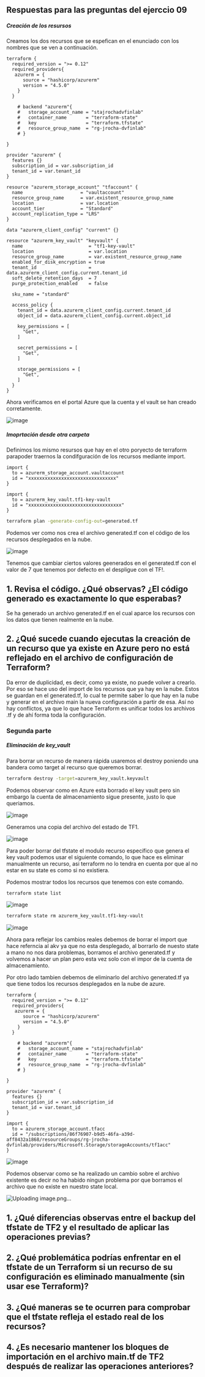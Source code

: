 ## Respuestas para las preguntas del ejerccio 09

##### Creación de los resursos

Creamos los dos recursos que se espefican en el enunciado con los nombres que se ven a continuación.


```hcl
terraform {
  required_version = ">= 0.12"
  required_providers{
   azurerm = {
      source = "hashicorp/azurerm"
      version = "4.5.0"
    }
  }
  
    # backend "azurerm"{
    #   storage_account_name = "stajrochadvfinlab"
    #   container_name       = "terraform-state"
    #   key                  = "terraform.tfstate"
    #   resource_group_name  = "rg-jrocha-dvfinlab"
    # }

}

provider "azurerm" {
  features {}
  subscription_id = var.subscription_id
  tenant_id = var.tenant_id
}

resource "azurerm_storage_account" "tfaccount" {
  name                     = "vaultaccount"
  resource_group_name      = var.existent_resource_group_name
  location                 = var.location
  account_tier             = "Standard"
  account_replication_type = "LRS"                  
}

data "azurerm_client_config" "current" {}

resource "azurerm_key_vault" "keyvault" {
  name                        = "tf1-key-vault"
  location                    = var.location
  resource_group_name         = var.existent_resource_group_name
  enabled_for_disk_encryption = true
  tenant_id                   = data.azurerm_client_config.current.tenant_id
  soft_delete_retention_days  = 7
  purge_protection_enabled    = false

  sku_name = "standard"

  access_policy {
    tenant_id = data.azurerm_client_config.current.tenant_id
    object_id = data.azurerm_client_config.current.object_id

    key_permissions = [
      "Get",
    ]

    secret_permissions = [
      "Get",
    ]

    storage_permissions = [
      "Get",
    ]
  }
}
```


Ahora verificamos en el portal Azure que la cuenta y el vault se han creado corretamente.

![image](https://github.com/user-attachments/assets/f089eca0-7c21-4e6e-b2f8-d713dbdfb3cb)


##### Imoprtación desde otra carpeta

Definimos los mismo resursos que hay en el otro poryecto de terraform parapoder traernos la condifguración de los recursos mediante import.

```hcl
import {
  to = azurerm_storage_account.vaultaccount
  id = "xxxxxxxxxxxxxxxxxxxxxxxxxxxxxxxx"
}

import {
  to = azurerm_key_vault.tf1-key-vault
  id = "xxxxxxxxxxxxxxxxxxxxxxxxxxxxxxxxxx"
}
```

```bash
terraform plan -generate-config-out=generated.tf
```

Podemos ver como nos crea el archivo generated.tf con el código de los recursos desplegados en la nube.

![image](https://github.com/user-attachments/assets/86ee2f7c-82cd-402c-85cd-d291612de361)

Tenemos que cambiar ciertos valores geenerados en el generated.tf con el valor de 7 que tenemos por defecto en el despligue con el TF!.

## 1. Revisa el código. ¿Qué observas? ¿El código generado es exactamente lo que esperabas?

Se ha generado un archivo generated.tf en el cual aparce los recursos con los datos que tienen realmente en la nube.

## 2. ¿Qué sucede cuando ejecutas la creación de un recurso que ya existe en Azure pero no está reflejado en el archivo de configuración de Terraform?

Da error de duplicidad, es decir, como ya existe, no puede volver a crearlo. Por eso se hace uso del import de los recursos que ya hay en la nube. Estos se guardan en el generated.tf, lo cual te permite saber lo que hay en la nube y generar en el archivo main la nueva configuración a partir de esa. Así no hay conflictos, ya que lo que hace Terraform es unificar todos los archivos .tf y de ahí forma toda la configuración.

### Segunda parte

##### Eliminación de key_vault

Para borrar un recurso de manera rápida usaremos el destroy poniendo una bandera como target al recurso que queremos borrar.

```bash
terraform destroy -target=azurerm_key_vault.keyvault
```

Podemos observar como en Azure esta borrado el key vault pero sin embargo la cuenta de almacenamiento sigue presente, justo lo que queriamos.

![image](https://github.com/user-attachments/assets/348bcc30-92e7-4e0a-be1b-77529da6e773)

Generamos una copia del archivo del estado de TF1.

![image](https://github.com/user-attachments/assets/e5efdf84-49e5-40ab-b773-4f1f4c7c34b2)

Para poder borrar del tfstate el modulo recurso específico que genera el key vault podemos usar el siguiente comando, lo que hace es eliminar manualmente un recurso, asi terraform no lo tendra en cuenta por que al no estar en su state es como si no existiera.

Podemos mostrar todos los recursos que tenemos con este comando.

```bash
terraform state list
```

![image](https://github.com/user-attachments/assets/e54c8aa1-7c80-4242-9504-4b84ab6f30a1)

```bash
terraform state rm azurerm_key_vault.tf1-key-vault
```

![image](https://github.com/user-attachments/assets/650b9a32-ddba-4dd3-a456-c07d8c8da777)

Ahora para reflejar los cambios reales debemos de borrar el import que hace referncia al akv ya que no esta desplegado, al borrarlo de nuesto state a mano no nos dara problemas, borramos el archivo generated.tf y volvemos a hacer un plan pero esta vez solo con el impor de la cuenta de almacenamiento.

Por otro lado tambien debemos de eliminarlo del archivo generated.tf ya que tiene todos los recursos desplegados en la nube de azure. 

```hcl
terraform {
  required_version = ">= 0.12"
  required_providers{
   azurerm = {
      source = "hashicorp/azurerm"
      version = "4.5.0"
    }
  }
  
    # backend "azurerm"{
    #   storage_account_name = "stajrochadvfinlab"
    #   container_name       = "terraform-state"
    #   key                  = "terraform.tfstate"
    #   resource_group_name  = "rg-jrocha-dvfinlab"
    # }

}

provider "azurerm" {
  features {}
  subscription_id = var.subscription_id
  tenant_id = var.tenant_id
}

import {
  to = azurerm_storage_account.tfacc
  id = "/subscriptions/86f76907-b9d5-46fa-a39d-aff8432a1868/resourceGroups/rg-jrocha-dvfinlab/providers/Microsoft.Storage/storageAccounts/tf1acc"
}
```

![image](https://github.com/user-attachments/assets/ab69ab28-972b-4d52-9a00-bf2fc2c0511e)


Podemos observar como se ha realizado un cambio sobre el archivo existente es decir no ha habido ningun problema por que borramos el archivo que no existe en nuestro state local.

![Uploading image.png…]()



## 1. ¿Qué diferencias observas entre el backup del tfstate de TF2 y el resultado de aplicar las operaciones previas?
## 2. ¿Qué problemática podrías enfrentar en el tfstate de un Terraform si un recurso de su configuración es eliminado manualmente (sin usar ese Terraform)?
## 3. ¿Qué maneras se te ocurren para comprobar que el tfstate refleja el estado real de los recursos?
## 4. ¿Es necesario mantener los bloques de importación en el archivo main.tf de TF2 después de realizar las operaciones anteriores?



